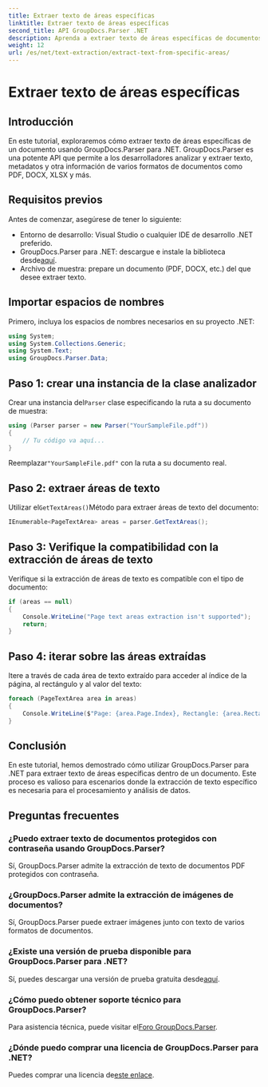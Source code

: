 ```yaml
---
title: Extraer texto de áreas específicas
linktitle: Extraer texto de áreas específicas
second_title: API GroupDocs.Parser .NET
description: Aprenda a extraer texto de áreas específicas de documentos usando GroupDocs.Parser para .NET. Guía sencilla paso a paso.
weight: 12
url: /es/net/text-extraction/extract-text-from-specific-areas/
---
```


# Extraer texto de áreas específicas

## Introducción
En este tutorial, exploraremos cómo extraer texto de áreas específicas de un documento usando GroupDocs.Parser para .NET. GroupDocs.Parser es una potente API que permite a los desarrolladores analizar y extraer texto, metadatos y otra información de varios formatos de documentos como PDF, DOCX, XLSX y más.
## Requisitos previos
Antes de comenzar, asegúrese de tener lo siguiente:
- Entorno de desarrollo: Visual Studio o cualquier IDE de desarrollo .NET preferido.
-  GroupDocs.Parser para .NET: descargue e instale la biblioteca desde[aquí](https://releases.groupdocs.com/parser/net/).
- Archivo de muestra: prepare un documento (PDF, DOCX, etc.) del que desee extraer texto.

## Importar espacios de nombres
Primero, incluya los espacios de nombres necesarios en su proyecto .NET:
```csharp
using System;
using System.Collections.Generic;
using System.Text;
using GroupDocs.Parser.Data;
```
## Paso 1: crear una instancia de la clase analizador
 Crear una instancia del`Parser` clase especificando la ruta a su documento de muestra:
```csharp
using (Parser parser = new Parser("YourSampleFile.pdf"))
{
    // Tu código va aquí...
}
```
 Reemplazar`"YourSampleFile.pdf"` con la ruta a su documento real.
## Paso 2: extraer áreas de texto
 Utilizar el`GetTextAreas()`Método para extraer áreas de texto del documento:
```csharp
IEnumerable<PageTextArea> areas = parser.GetTextAreas();
```
## Paso 3: Verifique la compatibilidad con la extracción de áreas de texto
Verifique si la extracción de áreas de texto es compatible con el tipo de documento:
```csharp
if (areas == null)
{
    Console.WriteLine("Page text areas extraction isn't supported");
    return;
}
```
## Paso 4: iterar sobre las áreas extraídas
Itere a través de cada área de texto extraído para acceder al índice de la página, al rectángulo y al valor del texto:
```csharp
foreach (PageTextArea area in areas)
{
    Console.WriteLine($"Page: {area.Page.Index}, Rectangle: {area.Rectangle}, Text: {area.Text}");
}
```

## Conclusión
En este tutorial, hemos demostrado cómo utilizar GroupDocs.Parser para .NET para extraer texto de áreas específicas dentro de un documento. Este proceso es valioso para escenarios donde la extracción de texto específico es necesaria para el procesamiento y análisis de datos.

## Preguntas frecuentes
### ¿Puedo extraer texto de documentos protegidos con contraseña usando GroupDocs.Parser?
Sí, GroupDocs.Parser admite la extracción de texto de documentos PDF protegidos con contraseña.
### ¿GroupDocs.Parser admite la extracción de imágenes de documentos?
Sí, GroupDocs.Parser puede extraer imágenes junto con texto de varios formatos de documentos.
### ¿Existe una versión de prueba disponible para GroupDocs.Parser para .NET?
 Sí, puedes descargar una versión de prueba gratuita desde[aquí](https://releases.groupdocs.com/).
### ¿Cómo puedo obtener soporte técnico para GroupDocs.Parser?
 Para asistencia técnica, puede visitar el[Foro GroupDocs.Parser](https://forum.groupdocs.com/c/parser/17).
### ¿Dónde puedo comprar una licencia de GroupDocs.Parser para .NET?
 Puedes comprar una licencia de[este enlace](https://purchase.groupdocs.com/buy).